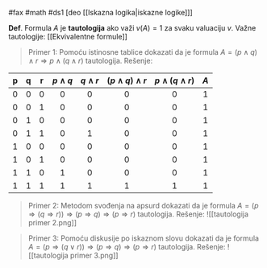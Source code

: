 #fax #math #ds1 [deo [[Iskazna logika|iskazne logike]]]
$\:$

 **Def**. Formula $A$ je **tautologija** ako važi $v(A) = 1$ za svaku valuaciju $v$.
 Važne tautologije: [[Ekvivalentne formule]]
> Primer 1:  Pomoću istinosne tablice dokazati da je formula $A = (p \land q) \land r \Rightarrow p \land (q \land r)$ tautologija.
Rešenje: 

|  p  |  q  |  r  | $p \land q$ | $q \land r$ | $(p \land q) \land r$ | $p \land (q \land r)$ | $A$ |
| :-: | :-: | :-: | :--------: | :-------: | :-----------------: | :----------------: | :-: |
|  0  |  0  |  0  |      0     |     0     |          0          |          0         |  1  |
|  0  |  0  |  1  |      0     |     0     |          0          |          0         |  1  |
|  0  |  1  |  0  |      0     |     0     |          0          |          0         |  1  |
|  0  |  1  |  1  |      0     |     1     |          0          |          0         |  1  |
|  1  |  0  |  0  |      0     |     0     |          0          |          0         |  1  |
|  1  |  0  |  1  |      0     |     0     |          0          |          0         |  1  |
|  1  |  1  |  0  |      1     |     0     |          0          |          0         |  1  |
|  1  |  1  |  1  |      1     |     1     |          1          |          1         |  1  |


> Primer 2:  Metodom svođenja na apsurd dokazati da je formula $A = (p \Rightarrow (q \Rightarrow r)) \Rightarrow (p \Rightarrow q) \Rightarrow (p \Rightarrow r)$ tautologija.
Rešenje: 
![[tautologija primer 2.png]]

> Primer 3:  Pomoću diskusije po iskaznom slovu dokazati da je formula $A = (p \Rightarrow (q \lor r)) \Rightarrow (p \Rightarrow q) \Rightarrow (p \Rightarrow r)$ tautologija.
Rešenje: 
![[tautologija primer 3.png]]